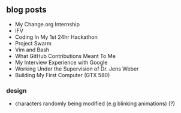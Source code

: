 ## blog posts
+ My Change.org Internship
+ IFV
+ Coding In My 1st 24hr Hackathon
+ Project Swarm
+ Vim and Bash
+ What GitHub Contributions Meant To Me
+ My Interview Experience with Google
+ Working Under the Supervision of Dr. Jens Weber
+ Building My First Computer (GTX 580)

### design
+ characters randomly being modified (e.g blinking animations) (?)

